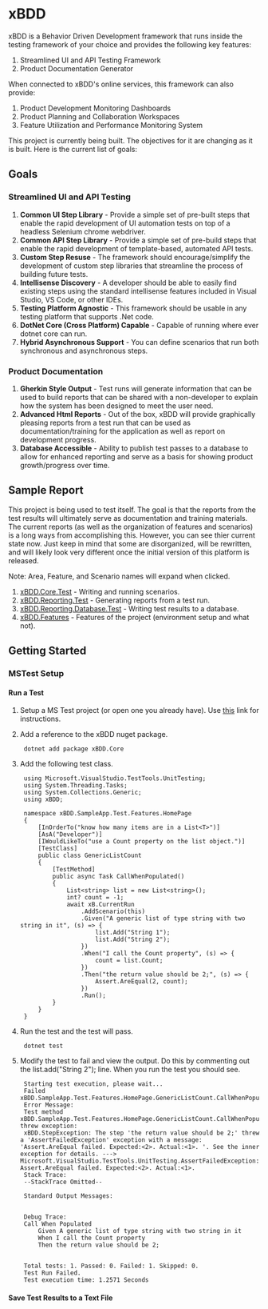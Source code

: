 # xBDD
xBDD is a Behavior Driven Development framework that runs inside the testing framework of your choice and 
provides the following key features:
1. Streamlined UI and API Testing Framework
2. Product Documentation Generator

When connected to xBDD's online services, this framework can also provide:
1. Product Development Monitoring Dashboards
3. Product Planning and Collaboration Workspaces
4. Feature Utilization and Performance Monitoring System

This project is currently being built.  The objectives for it are changing as it is built.  Here is the current list of goals:

## Goals

### Streamlined UI and API Testing
1. **Common UI Step Library** - Provide a simple set of pre-built steps that enable the rapid development of UI automation tests
on top of a headless Selenium chrome webdriver.
2. **Common API Step Library** - Provide a simple set of pre-build steps that enable the rapid development of 
template-based, automated API tests. 
1. **Custom Step Resuse** - The framework should encourage/simplify the development of custom step libraries that streamline
the process of building future tests.
3. **Intellisense Discovery** - A developer should be able to easily find existing steps using the standard intellisense
features included in Visual Studio, VS Code, or other IDEs.
4. **Testing Platform Agnostic** - This framework should be usable
in any testing platform that supports .Net code.
1. **DotNet Core (Cross Platform) Capable** - Capable of running where ever dotnet core can run.
2. **Hybrid Asynchronous Support** - You can define scenarios that run both synchronous and asynchronous steps.

### Product Documentation
1. **Gherkin Style Output** - Test runs will generate information that can be used to build reports 
that can be shared with a non-developer to explain how the system has been designed to meet the user need.
2. **Advanced Html Reports** - Out of the box, xBDD will provide graphically pleasing reports from a test run 
that can be used as documentation/training for the application as well as report on development progress.
2. **Database Accessible** - Ability to publish test passes to a database to allow for enhanced reporting
and serve as a basis for showing product growth/progress over time.

## Sample Report
This project is being used to test itself.  The goal is that the reports from the test results will ultimately 
serve as documentation and training materials.  The current reports (as well as the organization of features
and scenarios) is a long ways from accomplishing this.  However, you can see thier current state now.  Just 
keep in mind that some are disorganized, will be rewritten, and will likely look very different once the 
initial version of this platform is released.

Note: Area, Feature, and Scenario names will expand when clicked.


1. [xBDD.Core.Test](https://rawgit.com/Stewartarmbrecht/xBDD/master/core/xBDD.Features/test-results/xBDD.Features.Results.html) - Writing and running scenarios.
2. [xBDD.Reporting.Test](https://rawgit.com/Stewartarmbrecht/xBDD/master/reporting/xBDD.Features/test-results/xBDD.Features.Results.html) - Generating reports from a test run.
3. [xBDD.Reporting.Database.Test](https://rawgit.com/Stewartarmbrecht/xBDD/master/reporting.database/xBDD.Reporting.Database.Test/test-results/xBDD.Features.Results.html) - Writing test results to a database.
4. [xBDD.Features](https://rawgit.com/Stewartarmbrecht/xBDD/master/shared/xBDD.Features/test-results/xBDD.Features.Results.html) - Features of the project (environment setup and what not).

## Getting Started

### MSTest Setup

#### Run a Test

1. Setup a MS Test project (or open one you already have).  Use [this](https://docs.microsoft.com/en-us/dotnet/core/testing/unit-testing-with-mstest) link for instructions.
2. Add a reference to the xBDD nuget package.

        dotnet add package xBDD.Core

3. Add the following test class.

        using Microsoft.VisualStudio.TestTools.UnitTesting;
        using System.Threading.Tasks;
        using System.Collections.Generic;
        using xBDD;

        namespace xBDD.SampleApp.Test.Features.HomePage
        {
            [InOrderTo("know how many items are in a List<T>")]
            [AsA("Developer")]
            [IWouldLikeTo("use a Count property on the list object.")]
            [TestClass]
            public class GenericListCount
            {
                [TestMethod]
                public async Task CallWhenPopulated()
                {
                    List<string> list = new List<string>();
                    int? count = -1;
                    await xB.CurrentRun
                        .AddScenario(this)
                        .Given("A generic list of type string with two string in it", (s) => {
                            list.Add("String 1");
                            list.Add("String 2");
                        })
                        .When("I call the Count property", (s) => {
                            count = list.Count;
                        })
                        .Then("the return value should be 2;", (s) => {
                            Assert.AreEqual(2, count);
                        })
                        .Run();
                }
            }
        }

4. Run the test and the test will pass.
    
        dotnet test

5. Modify the test to fail and view the output.  Do this by commenting out the list.add("String 2"); line.  When you run the test you should see.

        Starting test execution, please wait...
        Failed   xBDD.SampleApp.Test.Features.HomePage.GenericListCount.CallWhenPopulated
        Error Message:
        Test method xBDD.SampleApp.Test.Features.HomePage.GenericListCount.CallWhenPopulated threw exception:
        xBDD.StepException: The step 'the return value should be 2;' threw a 'AssertFailedException' exception with a message: 'Assert.AreEqual failed. Expected:<2>. Actual:<1>. '. See the inner exception for details. ---> Microsoft.VisualStudio.TestTools.UnitTesting.AssertFailedException: Assert.AreEqual failed. Expected:<2>. Actual:<1>.
        Stack Trace:
        --StackTrace Omitted--
        
        Standard Output Messages:


        Debug Trace:
        Call When Populated
            Given A generic list of type string with two string in it
            When I call the Count property
            Then the return value should be 2;


        Total tests: 1. Passed: 0. Failed: 1. Skipped: 0.
        Test Run Failed.
        Test execution time: 1.2571 Seconds

#### Save Test Results to a Text File



